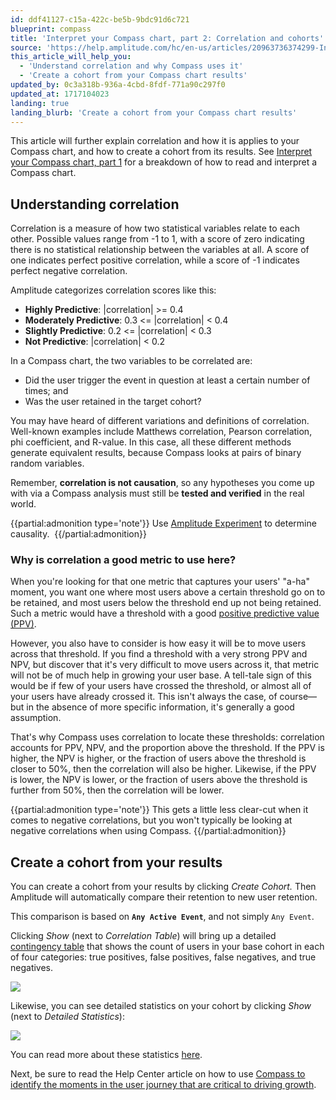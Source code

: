 ```yaml
---
id: ddf41127-c15a-422c-be5b-9bdc91d6c721
blueprint: compass
title: 'Interpret your Compass chart, part 2: Correlation and cohorts'
source: 'https://help.amplitude.com/hc/en-us/articles/20963736374299-Interpret-your-Compass-chart-part-2-Correlation-and-cohorts'
this_article_will_help_you:
  - 'Understand correlation and why Compass uses it'
  - 'Create a cohort from your Compass chart results'
updated_by: 0c3a318b-936a-4cbd-8fdf-771a90c297f0
updated_at: 1717104023
landing: true
landing_blurb: 'Create a cohort from your Compass chart results'
---
```

This article will further explain correlation and how it is applies to your Compass chart, and how to create a cohort from its results. See [Interpret your Compass chart, part 1](/docs/analytics/charts/compass/compass-interpret-1) for a breakdown of how to read and interpret a Compass chart.

## Understanding correlation

Correlation is a measure of how two statistical variables relate to each other. Possible values range from -1 to 1, with a score of zero indicating there is no statistical relationship between the variables at all. A score of one indicates perfect positive correlation, while a score of -1 indicates perfect negative correlation.

Amplitude categorizes correlation scores like this:

* **Highly Predictive**: |correlation| >= 0.4
* **Moderately Predictive**: 0.3 <= |correlation| < 0.4
* **Slightly Predictive**: 0.2 <= |correlation| < 0.3
* **Not Predictive**: |correlation| < 0.2

In a Compass chart, the two variables to be correlated are:

* Did the user trigger the event in question at least a certain number of times; and
* Was the user retained in the target cohort?

You may have heard of different variations and definitions of correlation. Well-known examples include Matthews correlation, Pearson correlation, phi coefficient, and R-value. In this case, all these different methods generate equivalent results, because Compass looks at pairs of binary random variables.

Remember, **correlation is not causation**, so any hypotheses you come up with via a Compass analysis must still be **tested and verified** in the real world.

{{partial:admonition type='note'}}
 Use [Amplitude Experiment](/docs/feature-experiment/overview) to determine causality. 
{{/partial:admonition}}

### Why is correlation a good metric to use here?

When you're looking for that one metric that captures your users' "a-ha" moment, you want one where most users above a certain threshold go on to be retained, and most users below the threshold end up not being retained. Such a metric would have a threshold with a good [positive predictive value (PPV)](/docs/analytics/charts/compass/compass-find-inflection-metrics).

However, you also have to consider is how easy it will be to move users across that threshold. If you find a threshold with a very strong PPV and NPV, but discover that it's very difficult to move users across it, that metric will not be of much help in growing your user base. A tell-tale sign of this would be if few of your users have crossed the threshold, or almost all of your users have already crossed it. This isn't always the case, of course—but in the absence of more specific information, it's generally a good assumption.

That's why Compass uses correlation to locate these thresholds: correlation accounts for PPV, NPV, and the proportion above the threshold. If the PPV is higher, the NPV is higher, or the fraction of users above the threshold is closer to 50%, then the correlation will also be higher. Likewise, if the PPV is lower, the NPV is lower, or the fraction of users above the threshold is further from 50%, then the correlation will be lower.

{{partial:admonition type='note'}}
This gets a little less clear-cut when it comes to negative correlations, but you won't typically be looking at negative correlations when using Compass.
{{/partial:admonition}}

## Create a cohort from your results

You can create a cohort from your results by clicking *Create Cohort.* Then Amplitude will automatically compare their retention to new user retention.

This comparison is based on **`Any Active Event`**, and not simply `Any Event`.

Clicking *Show* (next to *Correlation Table*) will bring up a detailed [contingency table](/docs/analytics/charts/compass/compass-find-inflection-metrics) that shows the count of users in your base cohort in each of four categories: true positives, false positives, false negatives, and true negatives. 

![](/docs/output/img/compass/Screen_Shot_2016-12-06_at_2.59.32_PM.png)

Likewise, you can see detailed statistics on your cohort by clicking *Show* (next to *Detailed Statistics*):  

![](/docs/output/img/compass/Screen_Shot_2016-11-16_at_11.15.49_AM.png)

You can read more about these statistics [here](/docs/analytics/charts/compass/compass-find-inflection-metrics).

Next, be sure to read the Help Center article on how to use [Compass to identify the moments in the user journey that are critical to driving growth](/docs/analytics/charts/compass/compass-find-inflection-metrics).
